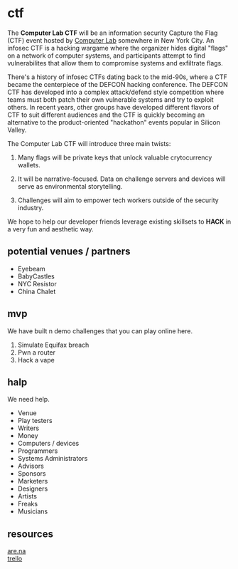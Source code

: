# ctf

The __Computer Lab CTF__ will be an information security Capture the Flag (CTF)
event hosted by [Computer Lab](https://computerlab.io) somewhere in New York
City. An infosec CTF is a hacking wargame where the organizer hides digital
"flags" on a network of computer systems, and participants attempt to find
vulnerabilites that allow them to compromise systems and exfiltrate flags.

There's a history of infosec CTFs dating back to the mid-90s, where a CTF became
the centerpiece of the DEFCON hacking conference. The DEFCON CTF has developed
into a complex attack/defend style competition where teams must both patch their
own vulnerable systems and try to exploit others. In recent years, other groups
have developed different flavors of CTF to suit different audiences and the CTF
is quickly becoming an alternative to the product-oriented "hackathon" events
popular in Silicon Valley.

The Computer Lab CTF will introduce three main twists:

1. Many flags will be private keys that unlock valuable crytocurrency wallets.

2. It will be narrative-focused. Data on challenge servers and devices will
   serve as environmental storytelling.

3. Challenges will aim to empower tech workers outside of the security industry. 

We hope to help our developer friends leverage existing skillsets to
**HACK** in a very fun and aesthetic way.

## potential venues / partners

- Eyebeam
- BabyCastles
- NYC Resistor
- China Chalet

## mvp

We have built n demo challenges that you can play online here.

1. Simulate Equifax breach
2. Pwn a router
3. Hack a vape

## halp

We need help.

* Venue
* Play testers
* Writers
* Money
* Computers / devices
* Programmers
* Systems Administrators
* Advisors
* Sponsors
* Marketers
* Designers
* Artists
* Freaks
* Musicians

## resources

[are.na](https://www.are.na/rob-jensen/ctf)  
[trello](https://trello.com/b/Tyv7kEob/ctf)
